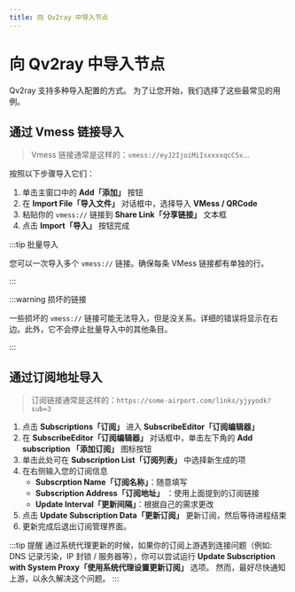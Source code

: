 ```yaml
---
title: 向 Qv2ray 中导入节点
---
```


# 向 Qv2ray 中导入节点

Qv2ray 支持多种导入配置的方式。 为了让您开始，我们选择了这些最常见的用例。

## 通过 Vmess 链接导入

> Vmess 链接通常是这样的：`vmess://eyJ2IjoiMiIsxxxxqcC5x`...

按照以下步骤导入它们：

1. 单击主窗口中的 **Add「添加」** 按钮
2. 在 **Import File「导入文件」** 对话框中，选择导入 **VMess / QRCode**
3. 粘贴你的 `vmess://` 链接到 **Share Link「分享链接」** 文本框
4. 点击 **Import「导入」** 按钮完成

:::tip 批量导入

您可以一次导入多个 `vmess://` 链接。确保每条 VMess 链接都有单独的行。

:::

:::warning 损坏的链接

一些损坏的 `vmess://` 链接可能无法导入，但是没关系。详细的错误将显示在右边。此外，它不会停止批量导入中的其他条目。

:::

## 通过订阅地址导入

> 订阅链接通常是这样的：`https://some-airport.com/links/yjyyodk?sub=3`

1. 点击 **Subscriptions「订阅」** 进入 **SubscribeEditor「订阅编辑器」**
2. 在 **SubscribeEditor「订阅编辑器」** 对话框中，单击左下角的 **Add subscription 「添加订阅」** 图标按钮
3. 单击此处可在 **Subscription List「订阅列表」** 中选择新生成的项
4. 在右侧输入您的订阅信息
   - **Subscrption Name「订阅名称」**：随意填写
   - **Subscription Address「订阅地址」** ：使用上面提到的订阅链接
   - **Update Interval「更新间隔」**：根据自己的需求更改
5. 点击 **Update Subscription Data「更新订阅」** 更新订阅，然后等待进程结束
6. 更新完成后退出订阅管理界面。

:::tip 提醒
通过系统代理更新的时候，如果你的订阅上游遇到连接问题（例如: DNS 记录污染，IP 封锁 / 服务器等），你可以尝试运行 **Update Subscription with System Proxy「使用系统代理设置更新订阅」** 选项。 然而，最好尽快通知上游，以永久解决这个问题。
:::

